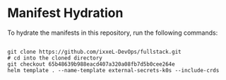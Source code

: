 
# Manifest Hydration

To hydrate the manifests in this repository, run the following commands:

```shell

git clone https://github.com/ixxeL-DevOps/fullstack.git
# cd into the cloned directory
git checkout 65b48639b988eacd407a320a08fb7d5b0cee264e
helm template . --name-template external-secrets-k0s --include-crds
```